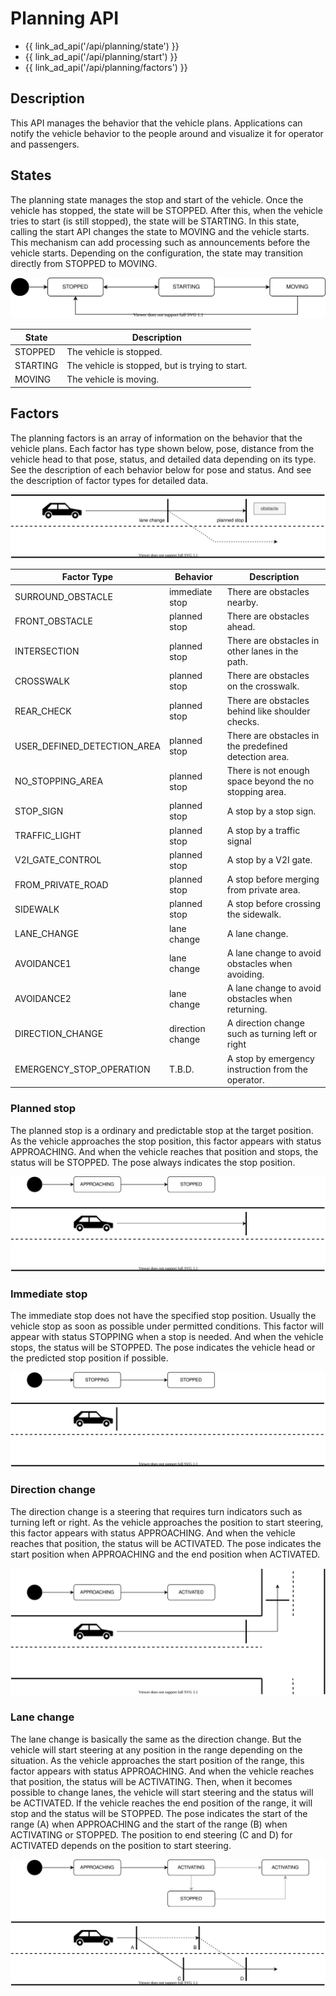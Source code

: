 # Planning API

- {{ link_ad_api('/api/planning/state') }}
- {{ link_ad_api('/api/planning/start') }}
- {{ link_ad_api('/api/planning/factors') }}

## Description

This API manages the behavior that the vehicle plans.
Applications can notify the vehicle behavior to the people around and visualize it for operator and passengers.

## States

The planning state manages the stop and start of the vehicle.
Once the vehicle has stopped, the state will be STOPPED.
After this, when the vehicle tries to start (is still stopped), the state will be STARTING.
In this state, calling the start API changes the state to MOVING and the vehicle starts.
This mechanism can add processing such as announcements before the vehicle starts.
Depending on the configuration, the state may transition directly from STOPPED to MOVING.

![planning-state](./docs/state.drawio.svg)

| State    | Description                                     |
| -------- | ----------------------------------------------- |
| STOPPED  | The vehicle is stopped.                         |
| STARTING | The vehicle is stopped, but is trying to start. |
| MOVING   | The vehicle is moving.                          |

## Factors

The planning factors is an array of information on the behavior that the vehicle plans.
Each factor has type shown below, pose, distance from the vehicle head to that pose, status, and detailed data depending on its type.
See the description of each behavior below for pose and status. And see the description of factor types for detailed data.

![planning-factors](./docs/factors.drawio.svg)

| Factor Type                 | Behavior         | Description                                            |
| --------------------------- | ---------------- | ------------------------------------------------------ |
| SURROUND_OBSTACLE           | immediate stop   | There are obstacles nearby.                            |
| FRONT_OBSTACLE              | planned stop     | There are obstacles ahead.                             |
| INTERSECTION                | planned stop     | There are obstacles in other lanes in the path.        |
| CROSSWALK                   | planned stop     | There are obstacles on the crosswalk.                  |
| REAR_CHECK                  | planned stop     | There are obstacles behind like shoulder checks.       |
| USER_DEFINED_DETECTION_AREA | planned stop     | There are obstacles in the predefined detection area.  |
| NO_STOPPING_AREA            | planned stop     | There is not enough space beyond the no stopping area. |
| STOP_SIGN                   | planned stop     | A stop by a stop sign.                                 |
| TRAFFIC_LIGHT               | planned stop     | A stop by a traffic signal                             |
| V2I_GATE_CONTROL            | planned stop     | A stop by a V2I gate.                                  |
| FROM_PRIVATE_ROAD           | planned stop     | A stop before merging from private area.               |
| SIDEWALK                    | planned stop     | A stop before crossing the sidewalk.                   |
| LANE_CHANGE                 | lane change      | A lane change.                                         |
| AVOIDANCE1                  | lane change      | A lane change to avoid obstacles when avoiding.        |
| AVOIDANCE2                  | lane change      | A lane change to avoid obstacles when returning.       |
| DIRECTION_CHANGE            | direction change | A direction change such as turning left or right       |
| EMERGENCY_STOP_OPERATION    | T.B.D.           | A stop by emergency instruction from the operator.     |

### Planned stop

The planned stop is a ordinary and predictable stop at the target position.
As the vehicle approaches the stop position, this factor appears with status APPROACHING.
And when the vehicle reaches that position and stops, the status will be STOPPED.
The pose always indicates the stop position.

![planned-stop-factor](./docs/factors-planned-stop.drawio.svg)

### Immediate stop

The immediate stop does not have the specified stop position.
Usually the vehicle stop as soon as possible under permitted conditions.
This factor will appear with status STOPPING when a stop is needed.
And when the vehicle stops, the status will be STOPPED.
The pose indicates the vehicle head or the predicted stop position if possible.

![immediate-stop-factor](./docs/factors-immediate-stop.drawio.svg)

### Direction change

The direction change is a steering that requires turn indicators such as turning left or right.
As the vehicle approaches the position to start steering, this factor appears with status APPROACHING.
And when the vehicle reaches that position, the status will be ACTIVATED.
The pose indicates the start position when APPROACHING and the end position when ACTIVATED.

![direction-change-factor](./docs/factors-direction-change.drawio.svg)

### Lane change

The lane change is basically the same as the direction change.
But the vehicle will start steering at any position in the range depending on the situation.
As the vehicle approaches the start position of the range, this factor appears with status APPROACHING.
And when the vehicle reaches that position, the status will be ACTIVATING.
Then, when it becomes possible to change lanes, the vehicle will start steering and the status will be ACTIVATED.
If the vehicle reaches the end position of the range, it will stop and the status will be STOPPED.
The pose indicates the start of the range (A) when APPROACHING and the start of the range (B) when ACTIVATING or STOPPED.
The position to end steering (C and D) for ACTIVATED depends on the position to start steering.

![lane-change-factor](./docs/factors-lane-change.drawio.svg)
